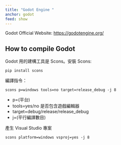 ```yaml
---
title: "Godot Engine "
anchor: godot
feed: show
---
```


Godot Official Website: <https://godotengine.org/>

## How to compile Godot

Godot 用的建構工具是 Scons。安裝 Scons:

```
pip install scons
```

編譯指令：
```shell
scons p=windows tools=no target=release_debug -j 8
```
 - p=(平台)
 - tools=yes/no 是否包含遊戲編輯器
 - target=debug/release/release_debug
 - j=(平行編譯數目)

產生 Visual Studio 專案
```shell
scons platform=windows vsproj=yes -j 8
```


